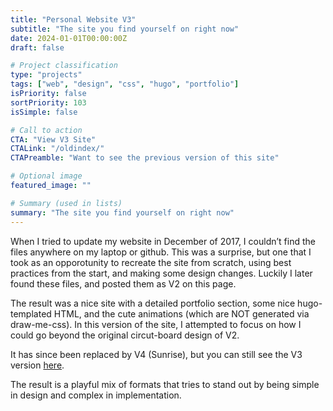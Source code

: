 ```yaml
---
title: "Personal Website V3"
subtitle: "The site you find yourself on right now"
date: 2024-01-01T00:00:00Z
draft: false

# Project classification
type: "projects"
tags: ["web", "design", "css", "hugo", "portfolio"]
isPriority: false 
sortPriority: 103
isSimple: false

# Call to action
CTA: "View V3 Site"
CTALink: "/oldindex/"
CTAPreamble: "Want to see the previous version of this site"

# Optional image
featured_image: ""

# Summary (used in lists)
summary: "The site you find yourself on right now"
---
```


When I tried to update my website in December of 2017, I couldn’t find the files anywhere on my laptop or github. This was a surprise, but one that I took as an opporotunity to recreate the site from scratch, using best practices from the start, and making some design changes. Luckily I later found these files, and posted them as V2 on this page.

The result was a nice site with a detailed portfolio section, some nice hugo-templated HTML, and the cute animations (which are NOT generated via draw-me-css). In this version of the site, I attempted to focus on how I could go beyond the original circut-board design of V2.

It has since been replaced by V4 (Sunrise), but you can still see the V3 version [here](/oldindex/).

The result is a playful mix of formats that tries to stand out by being simple in design and complex in implementation.
